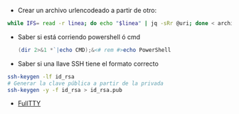 - Crear un archivo urlencodeado a partir de otro: 
```bash
while IFS= read -r linea; do echo "$linea" | jq -sRr @uri; done < archivo > archivo_urlencodeado
```
- Saber si está corriendo powershell ó cmd
	```powershell
	(dir 2>&1 *`|echo CMD);&<# rem #>echo PowerShell
	```
- Saber si una llave SSH tiene el formato correcto
```bash
ssh-keygen -lf id_rsa
# Generar la clave pública a partir de la privada
ssh-keygen -y -f id_rsa > id_rsa.pub
```
- [FullTTY](https://hacktricks.boitatech.com.br/shells/shells/full-ttys)